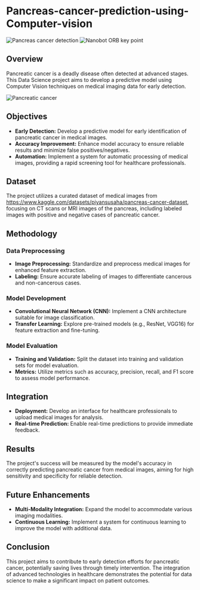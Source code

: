 # Pancreas-cancer-prediction-using-Computer-vision
![Pancreas cancer detection](https://github.com/ssprakash5/Pancreas-cancer-prediction-using-Computer-vision/assets/154003057/8eeb2608-5f43-4134-ae77-e724bd6e248c)
![Nanobot ORB key point](https://github.com/ssprakash5/Pancreas-cancer-prediction-using-Computer-vision/assets/154003057/f78c4a82-6bf6-48f7-a973-bc916a7d6bf0)

## Overview

Pancreatic cancer is a deadly disease often detected at advanced stages. This Data Science project aims to develop a predictive model using Computer Vision techniques on medical imaging data for early detection.

![Pancreatic cancer](https://github.com/ssprakash5/Pancreas-cancer-prediction-using-Computer-vision/assets/154003057/b89012e7-a8f9-4a5a-a470-69074b3c4854)

## Objectives

- **Early Detection:** Develop a predictive model for early identification of pancreatic cancer in medical images.
- **Accuracy Improvement:** Enhance model accuracy to ensure reliable results and minimize false positives/negatives.
- **Automation:** Implement a system for automatic processing of medical images, providing a rapid screening tool for healthcare professionals.

## Dataset

The project utilizes a curated dataset of medical images from https://www.kaggle.com/datasets/piyansusaha/pancreas-cancer-dataset, focusing on CT scans or MRI images of the pancreas, including labeled images with positive and negative cases of pancreatic cancer.

## Methodology

### Data Preprocessing

- **Image Preprocessing:** Standardize and preprocess medical images for enhanced feature extraction.
- **Labeling:** Ensure accurate labeling of images to differentiate cancerous and non-cancerous cases.

### Model Development

- **Convolutional Neural Network (CNN):** Implement a CNN architecture suitable for image classification.
- **Transfer Learning:** Explore pre-trained models (e.g., ResNet, VGG16) for feature extraction and fine-tuning.

### Model Evaluation

- **Training and Validation:** Split the dataset into training and validation sets for model evaluation.
- **Metrics:** Utilize metrics such as accuracy, precision, recall, and F1 score to assess model performance.

## Integration

- **Deployment:** Develop an interface for healthcare professionals to upload medical images for analysis.
- **Real-time Prediction:** Enable real-time predictions to provide immediate feedback.

## Results

The project's success will be measured by the model's accuracy in correctly predicting pancreatic cancer from medical images, aiming for high sensitivity and specificity for reliable detection.

## Future Enhancements

- **Multi-Modality Integration:** Expand the model to accommodate various imaging modalities.
- **Continuous Learning:** Implement a system for continuous learning to improve the model with additional data.

## Conclusion

This project aims to contribute to early detection efforts for pancreatic cancer, potentially saving lives through timely intervention. The integration of advanced technologies in healthcare demonstrates the potential for data science to make a significant impact on patient outcomes.


